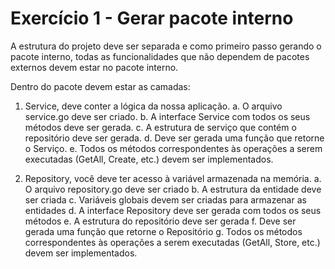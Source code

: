 # Exercício 1 - Gerar pacote interno

A estrutura do projeto deve ser separada e como primeiro passo gerando o pacote
interno, todas as funcionalidades que não dependem de pacotes externos devem
estar no pacote interno.

Dentro do pacote devem estar as camadas:

1. Service, deve conter a lógica da nossa aplicação.
a. O arquivo service.go deve ser criado.
b. A interface Service com todos os seus métodos deve ser gerada.
c. A estrutura de serviço que contém o repositório deve ser gerada.
d. Deve ser gerada uma função que retorne o Serviço.
e. Todos os métodos correspondentes às operações a serem executadas (GetAll,
Create, etc.) devem ser implementados.

2. Repository, você deve ter acesso à variável armazenada na memória.
a. O arquivo repository.go deve ser criado
b. A estrutura da entidade deve ser criada
c. Variáveis globais devem ser criadas para armazenar as entidades
d. A interface Repository deve ser gerada com todos os seus métodos
e. A estrutura do repositório deve ser gerada
f. Deve ser gerada uma função que retorne o Repositório
g. Todos os métodos correspondentes às operações a serem executadas (GetAll,
Store, etc.) devem ser implementados.